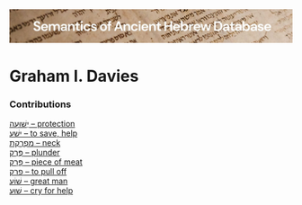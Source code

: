 <html><body><img id="banner" src="../../images/banners/banner.png" alt="banner" /></body></html>

# **Graham I. Davies**


### Contributions
[יְשׁוּעָה – protection](../words/yshu3ah.md)<br>[ישׁע – to save, help](../words/y-sh-3.md)<br>[מַפְרֶקֶת – neck](../words/neck.md)<br>[פֶּרֶק – plunder](../words/pereq.md)<br>[פָּרָק – piece of meat](../words/paraq.md)<br>[פרק – to pull off](../words/p-r-q.md)<br>[שׁוֹעַ – great man](../words/great_man.md)<br>[שׁוּעַ – cry for help](../words/cry_for_help.md)<br>